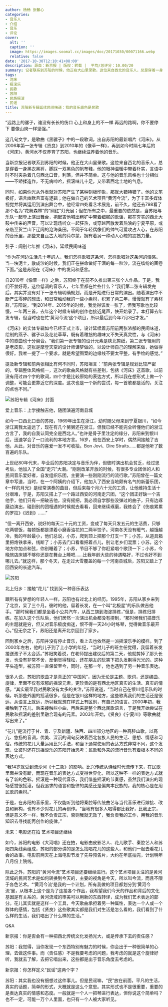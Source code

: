```yaml
---
author: 杨畅 张馨心
categories:
- 音乐人
- 介绍
- 音乐
- 评论
cover:
  alt: ''
  caption: ''
  image: https://images.soomal.cc/images/doc/20171030/00071166.webp
  relative: false
date: '2017-10-30T12:10:41+08:00'
description: 源自：新京报 | 版权：转载 |  平均/总评分：10.00/20
summary: 记者联系到苏阳的时候，他正在大山里录歌。这位来自西北的音乐人，总是穿着一身黑衣黑裤，脚踩一双黑色的帆布鞋，他的眼神温暖中带着朴实，言语中时不时夹杂着几句西北口音，利落，但并不简单。这与他的音乐风格也十分相似――不矫揉造作，不无病呻吟，摇滚味儿十足，又带着西北土地的气息……
tags:
- 河床
- 摇滚乐
- 民歌
- 苏阳
- 民族摇滚
- 民谣
title: 苏阳新专辑延续民间味道：我的音乐底色是民歌
---
```


“远路上的骡子，谁没有长长的伤口 心上和身上的不一样 再远的路啊，你不要停下 要像山岗一样坚强。”

这几句文字，是歌曲《黑骡子》中的一段歌词，出自苏阳的最新唱片《河床》。从2006年第一张专辑《贤良》到2010年的《像草一样》，再到如今时隔七年后的《河床》，黄河水不仅养育了苏阳，也继续滋养着他的音乐。

当新京报记者联系到苏阳的时候，他正在大山里录歌。这位来自西北的音乐人，总是穿着一身黑衣黑裤，脚踩一双黑色的帆布鞋，他的眼神温暖中带着朴实，言语中时不时夹杂着几句西北口音，利落，但并不简单。这与他的音乐风格也十分相似――不矫揉造作，不无病呻吟，摇滚味儿十足，又带着西北土地的气息。

同时，如果你光从外表就对苏阳产生了某种刻板印象，那就大错特错了。他的文笔极好，语言幽默且富有逻辑；他在做自己的艺术项目“黄河今流”，为了丰富多媒体视觉并将其运用到演出舞台中，他经常四处看艺术展览，前不久，他还去798看了那个名为“花舞森林”的“网红”灯光展；但在所有之中，最重要的依然是，当苏阳与乐队一起登上演出舞台，抱起吉他喊出粗犷中带着细腻的歌谣，那在夯实的西北大鼓中传来的声音，可以让现场听众一起狂热，或穿越回散发着热浪的宁夏平原，或亲临至贺兰山下辽阔的沧海桑田。不同于年轻偶像们的帅气可爱攻占人心，在苏阳的音乐里，那些来自亘古大地的荷尔蒙，拥有着另一种动人心魄的震撼力量。

引子：阔别七年推《河床》，延续民间味道

“作为在河边生活几十年的人，我们怎样歌唱这条河，怎样歌唱对这条河的情感。当一块泥土，散成沙的时候，我们正在拼命做好干涸的每一粒沙，流在缤纷的画卷下面。”这是苏阳在《河床》中的发问和感言。

自2010年《像草一样》之后，苏阳终于在前不久推出第三张个人作品。于是，我们不禁好奇，这位低调的音乐人，七年里都在忙些什么？“我们第二张专辑发完后，其实并没有对下一张专辑明确规划，而是开始进行日常的演出。随着演出中不断产生零碎的想法，和日常触动我的一些小素材，积累了两三年，慢慢就有了素材群，”苏阳说，“到2014年、2015年的时候，我觉得该发一张了，但我写歌也比较慢，一年两三首，去年这个时候专辑的创作也接近尾声，快开始录了。本打算去年发专辑，但当时也在忙‘黄河今流’这个项目，所以最后到今年7月3日才发。”

《河床》的实体专辑如今已经正式上市，设计延续着苏阳前两张浓郁的民间味道，绘制的燕子、骡子以及花花草草，既有着稚拙的趣味又不失天真灵性，与《河床》中的歌曲也十分契合。“我们第一张专辑的设计元素是陕北剪纸，第二张专辑用的是老皮影，这张是摩登天空的设计师谭梦做的，以设计师自己的理解来做，她做得很好。我唯一提了一个要求，就是希望图案的边缘线不要太平整，有手绘的感觉。”

提及新专辑和前两张相比有何不同时，苏阳坦言：“前两张专辑是规划比较严密的，专辑整体风格统一，这次的歌曲风格就有些差别，包括《河床》这首歌，以前没有用过四个字的歌词，四个字是比较原始的表达方式，所以我在想形式上做一个调整，可能会更靠近它的深度。这次也是一个新的尝试，每一首歌都是活的，关注的点也不同。”

![苏阳专辑《河床》封面](https://images.soomal.cc/images/doc/20171030/00071166.webp)





爱上音乐：上学接触吉他，随团演遍河南县城

如今一口西北口音的苏阳，1969年出生在浙江，幼时随父母来到宁夏银川，“如今浙江离我太遥远了，现在有几个舅舅还在浙江，但我已经不能完全听懂他们的浙江方言了，我的自我认同完全是西北人。”也许是骨子里注定的缘分，苏阳来到银川后，迅速学会了一口流利的本地方言。16岁，他在西安上学时，偶然间接触了吉他，从此，对音乐的喜爱一发不可收拾。Bon Jovi、Dire Straits……都是他听了数百遍的乐队。

上世纪80年代末，毕业后的苏阳决定与音乐为伴，但彼时演出机会贫乏，经过思考后，他加入了全国“走穴”大潮。“刚刚改革开放的时候，有很多专业团体的人和民间音乐爱好者，自发组织乐团，主要演一些刚刚流行的流行歌，”苏阳曾在一篇文章中写道，当时，在一个阿姨的介绍下，他加入了西安当地颇有名气的新蕾乐团，《一样的月光》是经常演奏的曲目，但后来每个月六十元的工资，让他维持生活十分艰难，于是，苏阳又搭上了一个路过西安的河南走穴团，“这个团正好缺一个吉他手，他们只有一把破吉他，没有摇把，我必须自学那些没弹过的曲子，只有边琢磨边演出，碰到别的团相遇的时候就去看看，回来继续琢磨，我练会了《伤痕累累的罗拉》《迟到》……”

“但一离开西安，说好的每天二十元的工资，变成了每天只发五元的生活费，只够吃两顿饭，每顿饭都是漂着小磨香油花的二两半饺子。河南冬天没有暖气，越饿越冷，我的年龄最小，他们总说，小苏，爬到顶上把那个灯支一下；小苏，从道具箱里把烙铁拿来，线断了；小苏去门口看看把着点儿，别让老乡们混票；小苏，这个地方你加点和弦，你别睡着了；小苏，节目不够了你赶紧唱个歌顶一下；小苏，今晚旅店床铺不够你还是在舞台上睡吧……比我年龄大些的待遇略好，不过也好不到哪儿去。”就这样，那个冬天，在走过大雪覆盖的每一个河南县城后，苏阳又踏上了回西安的长途汽车。

![苏阳](https://images.soomal.cc/images/doc/20171030/00071167.webp)





北上归乡：接触“花儿” 找到另一种音乐表达

跟所有有梦想的年轻人一样，苏阳也有过北上的经历。1995年，苏阳从家乡来到了北京，呆了三个月。彼时的他，留着长发，在一个叫“北极星”的乐队做吉他手。“那时候我们都是坐着小公共汽车，从西三旗到海淀排练，”但是，排练归排练，在加入这个乐队后，他们居然一次演出机会都没有捞到，“那时候我们搞音乐的主题就是穷，但又对音乐极度痴迷，恨不得一天24小时练琴，觉得做音乐最开心。”但无奈之下，苏阳还是离开北京回到了家乡。

回到家乡之后，苏阳并没有停止音乐，看上去也依然是一派摇滚乐手的模样。到了2000年左右，他的儿子到了上小学的年纪，“当时儿子的班主任觉得，我留着长发接送孩子不太合适。”苏阳笑着说，在老师提出建议后的第二天，他就剪掉了那头长发，也没有非常不舍，反倒觉得轻松，还在朋友的玩笑下把头发剃得光光的。这种平头造型，被苏阳一直保留至今，同时，在那一年，他也遇到了另一种音乐表达。

很多人说，苏阳的歌曲才是真正的“中国风”，因为无论是主题、歌词，还是编曲、旋律，里面不仅有浓郁的摇滚元素，更珍贵的是有西北地区真实的生活、真实的情感。“其实最早我对民歌没有太多的关注，”苏阳说道，“当时自己在银川组乐队的时候，听那些外国的摇滚很多，但是在银川这样的地方，这些歌离我们的生活还是很远，从语言上就远，所以我就想在样式上有区别，有自己的语言。2000年初，我接触到了花儿，后来接触些小曲，再后来是整个西北民歌语言，于是我开始尝试在民歌和摇滚的差别里融合现有的元素。2003年开始，《贤良》《宁夏川》等歌曲就写出来了。”

“花儿”是流行于甘、青、宁及新疆、陕西、四川部分地区的一种高腔山歌，以高亢、悠扬的音调，优美、深沉的词句反映着西北各族人民的生活、思想、情感和习俗。传统的花儿大量运用比兴手法，和当下通常使用的表达方式非常不同，这个发现，让彼时还在玩摇滚乐的苏阳开始思考：民歌和外来的流行音乐有着根本不同的表达方式。

“我14岁就受到流沙河《十二象》的影响。比兴传统从诗经时代流传下来，在民歌里面并没有断，而现在音乐的表达方式变得世界化，所以这种不一样的表达方式就有了新的色彩。摇滚是一种现代音乐，我们借鉴摇滚的节奏感，虽然我们演出的现场感觉很摇滚，但我追求的语言和旋律的美感还是偏向本民族的，我的核心是在用民歌的素材。”

于是，在苏阳的音乐里，不仅能听到他将秦腔等传统曲艺与当代音乐进行嫁接、改良和解构，也有不少对花儿的再创作。“当地有很多人唱得都比我好，比我正宗，但是意义不一样，我不负责正宗，否则我就无效了，我负责我的工作，用我的音乐知识去寻找能再创作的旋律。”

未来：电影还在拍 艺术项目还继续

如今，苏阳的电影《大河唱》还在拍，电影由皮影艺人、花儿歌手、秦腔艺人和苏阳四条线索组成，苏阳的部分讲的是怎么找唱花儿的这些人，和他们一起去看花儿会的故事。电影前两天在上海电影节发了先导预告片，大约在年底拍完，计划明年八月份上院线。

除此之外，苏阳的“黄河今流”艺术项目还要继续进行。这个艺术项目关注的是黄河流域的民间艺术是如何转换到今天的，主要的视角是今天，所以叫今流，而且不限于各色艺术。“‘黄河今流’是我的一个计划，所有我做的项目都划分到‘黄河今流’里，从根本上这个是为了连接各个作品，我希望我们今天的作品和背后的文化基因是有关系的，黄河流域的审美可以用新的东西转译，成为我们艺术表达的部分。花儿其实就是这样一个工具，今天歌曲承担着另一种属性，表达一个人或一个群体的感情，包括《贤良》这些歌其实都是我们对生活是怎么看的，我们看到了什么样的生活，我们唱出了什么样的生活。”

Q&A

新京报：你是否会有一种把西北传统文化发扬光大，或是传承下去的责任感？

苏阳：我觉得，当你发现一个东西特别有魅力的时候，你会出于一种很简单的心理，去做这件事。而（责任感）不是我要考虑的问题，我考虑的就是这个旋律好听，我就去了解，去把它唱出来，这些都是出于音乐角度去考虑的。

新京报：你怎样定义“民谣”这两个字？

苏阳：其实我也没有细想过这件事儿。但是民谣嘛，“民”放在前面，平凡的生活，真实的话题，简单的形式，大概就是这么个意思。其实形式也不是很重要，重要的是表达真实的情感和态度。一般就是一个人一把琴进行表达，但你说这个简单吗？也不一定，可能一万个人里面，也只有一个人被大家听见。